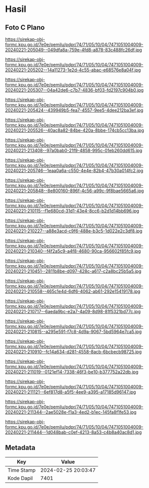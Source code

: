 # Hasil

## Foto C Plano

https://sirekap-obj-formc.kpu.go.id/7e0e/pemilu/pdpr/74/71/05/10/04/7471051004009-20240221-205049--049dfa8a-759e-4fd8-a878-83c488fc26df.jpg

https://sirekap-obj-formc.kpu.go.id/7e0e/pemilu/pdpr/74/71/05/10/04/7471051004009-20240221-205202--14a11273-1e2d-4c55-abac-e68576e8a04f.jpg

https://sirekap-obj-formc.kpu.go.id/7e0e/pemilu/pdpr/74/71/05/10/04/7471051004009-20240221-205307--04a42de6-c7b7-4836-bf03-fd2197c904b0.jpg

https://sirekap-obj-formc.kpu.go.id/7e0e/pemilu/pdpr/74/71/05/10/04/7471051004009-20240221-205424--439949b5-fea7-4557-9ee5-4dee212ba3ef.jpg

https://sirekap-obj-formc.kpu.go.id/7e0e/pemilu/pdpr/74/71/05/10/04/7471051004009-20240221-205526--40ac8a82-84be-420a-8bbe-174cb5cc13ba.jpg

https://sirekap-obj-formc.kpu.go.id/7e0e/pemilu/pdpr/74/71/05/10/04/7471051004009-20240221-213408--97a0bab0-21f9-4858-995c-01eb260dd615.jpg

https://sirekap-obj-formc.kpu.go.id/7e0e/pemilu/pdpr/74/71/05/10/04/7471051004009-20240221-205746--1eaa0a6a-c550-4e4e-82b4-47b30a014fc2.jpg

https://sirekap-obj-formc.kpu.go.id/7e0e/pemilu/pdpr/74/71/05/10/04/7471051004009-20240221-205848--8e800160-896f-4c56-a99c-9f8bae5665a6.jpg

https://sirekap-obj-formc.kpu.go.id/7e0e/pemilu/pdpr/74/71/05/10/04/7471051004009-20240221-210115--f1e680cd-31d1-43e4-8cc6-b2d1d14bb696.jpg

https://sirekap-obj-formc.kpu.go.id/7e0e/pemilu/pdpr/74/71/05/10/04/7471051004009-20240221-210227--a88e3acd-c9f6-488e-b3c5-1d022e2c3df8.jpg

https://sirekap-obj-formc.kpu.go.id/7e0e/pemilu/pdpr/74/71/05/10/04/7471051004009-20240221-210340--f4f2a5c9-a4f8-4680-90ca-956602f85fc9.jpg

https://sirekap-obj-formc.kpu.go.id/7e0e/pemilu/pdpr/74/71/05/10/04/7471051004009-20240221-210451--2811b8be-d097-428c-a617-c2a8bc25b5a5.jpg

https://sirekap-obj-formc.kpu.go.id/7e0e/pemilu/pdpr/74/71/05/10/04/7471051004009-20240221-210558--465c1e4d-6df6-4062-ab61-292e15419178.jpg

https://sirekap-obj-formc.kpu.go.id/7e0e/pemilu/pdpr/74/71/05/10/04/7471051004009-20240221-210717--6aeda9bc-e2a7-4a09-8d98-81f5321bd77c.jpg

https://sirekap-obj-formc.kpu.go.id/7e0e/pemilu/pdpr/74/71/05/10/04/7471051004009-20240221-210815--a295e591-f7c8-4d9a-9067-5bd5964e7ca5.jpg

https://sirekap-obj-formc.kpu.go.id/7e0e/pemilu/pdpr/74/71/05/10/04/7471051004009-20240221-210910--fc14a634-d281-4558-8acb-6bcbecb98725.jpg

https://sirekap-obj-formc.kpu.go.id/7e0e/pemilu/pdpr/74/71/05/10/04/7471051004009-20240221-211019--0121ef14-7338-46f3-be10-b377752a22db.jpg

https://sirekap-obj-formc.kpu.go.id/7e0e/pemilu/pdpr/74/71/05/10/04/7471051004009-20240221-211121--6ef817d8-a5f5-4ee9-a395-a17185d96147.jpg

https://sirekap-obj-formc.kpu.go.id/7e0e/pemilu/pdpr/74/71/05/10/04/7471051004009-20240221-211344--2ae5028e-f1a3-4ed2-b1ec-145fa8f1fe53.jpg

https://sirekap-obj-formc.kpu.go.id/7e0e/pemilu/pdpr/74/71/05/10/04/7471051004009-20240221-211444--1d048bab-c0ef-4213-8a53-c4b8a40ac8d1.jpg


## Metadata

| Key        | Value               |
| ---------- | ------------------- |
| Time Stamp | 2024-02-25 20:03:47 |
| Kode Dapil | 7401                |



